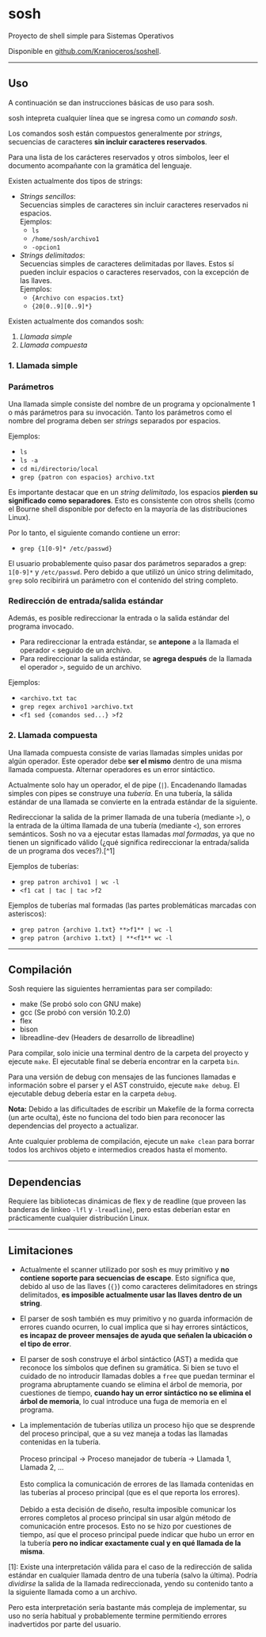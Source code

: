 # sosh
Proyecto de shell simple para Sistemas Operativos

Disponible en [github.com/Kranioceros/soshell](https://github.com/Kranioceros/soshell).

---
## Uso
A continuación se dan instrucciones básicas de uso para sosh.

sosh intepreta cualquier línea que se ingresa como un _comando sosh_.

Los comandos sosh están compuestos generalmente por _strings_, secuencias de caracteres **sin incluir caracteres reservados**.

Para una lista de los carácteres reservados y otros símbolos, leer el documento acompañante con la gramática del lenguaje.

Existen actualmente dos tipos de strings:
* _Strings sencillos_:\
Secuencias simples de caracteres sin incluir caracteres reservados ni espacios.\
Ejemplos:
    * `ls`
    * `/home/sosh/archivo1`
    * `-opcion1`
* _Strings delimitados_:\
Secuencias simples de caracteres delimitadas por llaves. Estos sí pueden incluir espacios o caracteres reservados, con la excepción de las llaves.\
Ejemplos:
    * `{Archivo con espacios.txt}`
    * `{20[0..9][0..9]*}`

Existen actualmente dos comandos sosh:

1. _Llamada simple_
2. _Llamada compuesta_

### 1. Llamada simple

### Parámetros

Una llamada simple consiste del nombre de un programa y opcionalmente 1 o más parámetros para su invocación. Tanto los parámetros como el nombre del programa deben ser _strings_ separados por espacios.

Ejemplos:
* `ls`
* `ls -a`
* `cd mi/directorio/local`
* `grep {patron con espacios} archivo.txt`

Es importante destacar que en un *string delimitado*, los espacios **pierden su significado como separadores**. Esto es consistente con otros shells (como el Bourne shell disponible por defecto en la mayoría de las distribuciones Linux).

Por lo tanto, el siguiente comando contiene un error:

* `grep {1[0-9]* /etc/passwd}`

El usuario probablemente quiso pasar dos parámetros separados a grep: `1[0-9]*` y `/etc/passwd`. Pero debido a que utilizó un único string delimitado, `grep` solo recibirirá un parámetro con el contenido del string completo.

 ### Redirección de entrada/salida estándar

Además, es posible redireccionar la entrada o la salida estándar del programa invocado.
* Para redireccionar la entrada estándar, se **antepone** a la llamada el operador `<` seguido de un archivo.
* Para redireccionar la salida estándar, se **agrega después** de la llamada el operador `>`, seguido de un archivo.

Ejemplos:
* `<archivo.txt tac`
* `grep regex archivo1 >archivo.txt`
* `<f1 sed {comandos sed...} >f2`

### 2. Llamada compuesta
Una llamada compuesta consiste de varias llamadas simples unidas por algún operador. Este operador debe **ser el mismo** dentro de una misma llamada compuesta. Alternar operadores es un error sintáctico.

Actualmente solo hay un operador, el de pipe (`|`). Encadenando llamadas simples con pipes se construye una _tubería_. En una tubería, la sálida estándar de una llamada se convierte en la entrada estándar de la siguiente.

Redireccionar la salida de la primer llamada de una tubería (mediante `>`), o la entrada de la última llamada de una tubería (mediante `<`), son errores semánticos. Sosh no va a ejecutar estas llamadas _mal formadas_, ya que no tienen un significado válido (¿qué significa redireccionar la entrada/salida de un programa dos veces?).[^1]

Ejemplos de tuberías:
* `grep patron archivo1 | wc -l`
* `<f1 cat | tac | tac >f2`

Ejemplos de tuberías mal formadas (las partes problemáticas marcadas con asteriscos):
* `grep patron {archivo 1.txt} **>f1** | wc -l`
* `grep patron {archivo 1.txt} | **<f1** wc -l`

---
## Compilación
Sosh requiere las siguientes herramientas para ser compilado:

* make (Se probó solo con GNU make)
* gcc (Se probó con versión 10.2.0)
* flex
* bison
* libreadline-dev (Headers de desarrollo de libreadline)

Para compilar, solo inicie una terminal dentro de la carpeta del proyecto y ejecute `make`. El ejecutable final se debería encontrar en la carpeta `bin`.

Para una versión de debug con mensajes de las funciones llamadas e información sobre el parser
y el AST construido, ejecute `make debug`. El ejecutable debug debería estar en la carpeta `debug`.

**Nota:** Debido a las dificultades de escribir un Makefile de la forma correcta (un arte oculta), éste no funciona del todo bien para reconocer las dependencias del proyecto a actualizar.

Ante cualquier problema de compilación, ejecute un `make clean` para borrar todos los archivos objeto e intermedios creados hasta el momento.

---
## Dependencias
Requiere las bibliotecas dinámicas de flex y de readline (que proveen las banderas de linkeo `-lfl` y `-lreadline`), pero estas deberían estar en prácticamente cualquier distribución Linux.

---
## Limitaciones

* Actualmente el scanner utilizado por sosh es muy primitivo y **no contiene soporte para secuencias de escape**. Esto significa que, debido al uso de las llaves (`{}`) como caracteres delimitadores en strings delimitados, **es imposible actualmente usar las llaves dentro de un string**.

* El parser de sosh también es muy primitivo y no guarda información de errores cuando ocurren, lo cual implica que si hay errores sintácticos, **es incapaz de proveer mensajes de ayuda que señalen la ubicación o el tipo de error**.

* El parser de sosh construye el árbol sintáctico (AST) a medida que reconoce los símbolos que definen su gramática. Si bien se tuvo el cuidado de no introducir llamadas dobles a `free` que puedan terminar el programa abruptamente cuando se elimina el árbol de memoria, por cuestiones de tiempo, **cuando hay un error sintáctico no se elimina el árbol de memoria**, lo cual introduce una fuga de memoria en el programa.

* La implementación de tuberías utiliza un proceso hijo que se desprende del proceso principal, que a su vez maneja a todas las llamadas contenidas en la tubería.\
\
Proceso principal -> Proceso manejador de tubería -> Llamada 1, Llamada 2, ...\
\
Esto complica la comunicación de errores de las llamada contenidas en las tuberías al proceso principal (que es el que reporta los errores).\
\
Debido a esta decisión de diseño, resulta imposible comunicar los errores completos al proceso principal sin usar algún método de comunicación entre procesos. Esto no se hizo por cuestiones de tiempo, así que el proceso principal puede indicar que hubo un error en la tubería **pero no indicar exactamente cual y en qué llamada de la misma**.

[1]: Existe una interpretación válida para el caso de la redirección de salida estándar en cualquier llamada dentro de una tubería (salvo la última). Podría *dividirse* la salida de la llamada redireccionada, yendo su contenido tanto a la siguiente llamada como a un archivo.

Pero esta interpretación sería bastante más compleja de implementar, su uso no sería habitual y probablemente termine permitiendo errores inadvertidos por parte del usuario.